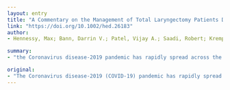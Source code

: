 ```yaml
---
layout: entry
title: "A Commentary on the Management of Total Laryngectomy Patients During the COVID-19 Pandemic"
link: "https://doi.org/10.1002/hed.26183"
author:
- Hennessy, Max; Bann, Darrin V.; Patel, Vijay A.; Saadi, Robert; Krempl, Greg A.; Deschler, Daniel G.; Goyal, Neerav; Choi, Karen Y.

summary:
- "the Coronavirus disease-2019 pandemic has rapidly spread across the world. Healthcare resources including hospital beds, ICUs, and personal protective equipment are becoming increasingly rationed and scare commodities. The laryngectomee continues to represent a unique patient with unique needs. Given their surgically altered airway, they pose a challenge to manage for the otolaryngologist within the current COVID-19. This brief report presents special considerations and best practice recommendations in the management of total laryngectomy, the disease has spread to the world, placing unprecedented strain on the healthcare system are becoming more widespread."

original:
- "The Coronavirus disease-2019 (COVID-19) pandemic has rapidly spread across the world, placing unprecedented strain on the healthcare system. Healthcare resources including hospital beds, ICUs, as well as personal protective equipment (PPE) are becoming increasingly rationed and scare commodities. In this environment, the laryngectomee (patient having previously undergone a total laryngectomy) continues to represent a unique patient with unique needs. Given their surgically altered airway, they pose a challenge to manage for the otolaryngologist within the current COVID-19 pandemic. In this brief report, we present special considerations and best practice recommendations in the management of total laryngectomy patients. We also discuss recommendations for laryngectomy patients and minimizing community exposures. This article is protected by copyright. All rights reserved."
---
```



